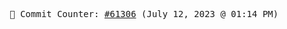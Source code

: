 <p align="center">
    <samp>
        📮 Commit Counter: <a href="https://github.com/Javascript-void0/Javascript-void0/commits/main">#61306</a> (July 12, 2023 @ 01:14 PM)
    </samp>
</p>